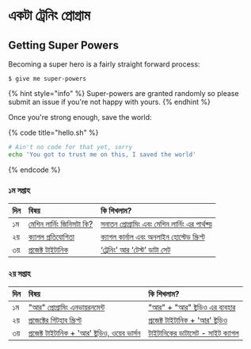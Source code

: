 # একটা ট্রেনিং প্রোগ্রাম

## Getting Super Powers

Becoming a super hero is a fairly straight forward process:

```
$ give me super-powers
```

{% hint style="info" %}
 Super-powers are granted randomly so please submit an issue if you're not happy with yours.
{% endhint %}

Once you're strong enough, save the world:

{% code title="hello.sh" %}
```bash
# Ain't no code for that yet, sorry
echo 'You got to trust me on this, I saved the world'
```
{% endcode %}

### ১ম সপ্তাহ

| দিন | বিষয় | কি শিখলাম? |
| :--- | :--- | :--- |
| ১ম | [মেশিন লার্নিং জিনিসটা কি?](https://rakibul-hassan.gitbook.io/mlbook-titanic/introduction/what-is-ml) | [সনাতন প্রোগ্রামিং এবং মেশিন লার্নিং এর পার্থক্য়](https://rakibul-hassan.gitbook.io/mlbook-titanic/introduction/why-data) |
| ২য় | [ক্যাগল প্রতিযোগিতা](https://rakibul-hassan.gitbook.io/mlbook-titanic/kaggle/why-kaggle) | [ক্যাগল কার্নাল এবং অনলাইন হোস্টেড স্ক্রিপ্ট](https://rakibul-hassan.gitbook.io/mlbook-titanic/kaggle/why-kaggle) |
| ৩য় | [প্রজেক্ট টাইটানিক](https://rakibul-hassan.gitbook.io/mlbook-titanic/project-titanic/titanic-story) | [‘ট্রেনিং’ আর ‘টেস্ট’ ডাটা সেট](https://rakibul-hassan.gitbook.io/mlbook-titanic/project-titanic/trg-test) |

### ২য় সপ্তাহ

| দিন | বিষয় | কি শিখলাম? |
| :--- | :--- | :--- |
| ১ম | ["আর" প্রোগ্রামিং এনভায়রনমেন্ট](https://rakibul-hassan.gitbook.io/mlbook-titanic/r-environment/r-r-studio) | ["আর" + "আর" ষ্টুডিও এর ব্যবহার](https://rakibul-hassan.gitbook.io/mlbook-titanic/r-environment/r-studio-installation) |
| ২য় | [প্রজেক্টের গিটহাব স্ক্রিপ্ট](https://rakibul-hassan.gitbook.io/mlbook-titanic/r-environment/github-script) | [প্রজেক্ট টাইটানিক + 'আর' ষ্টুডিও](https://rakibul-hassan.gitbook.io/mlbook-titanic/r-environment/r-commands) |
| ৩য় | [প্রজেক্ট টাইটানিক + 'আর' ষ্টুডিও, ওয়েব ভার্সন](https://rakibul-hassan.gitbook.io/mlbook-titanic/r-environment/r-commands) | [টাইটানিকের ডাটাসেট - সাইট ক্যাগল](https://rakibul-hassan.gitbook.io/mlbook-titanic/r-environment/r-commands) |


